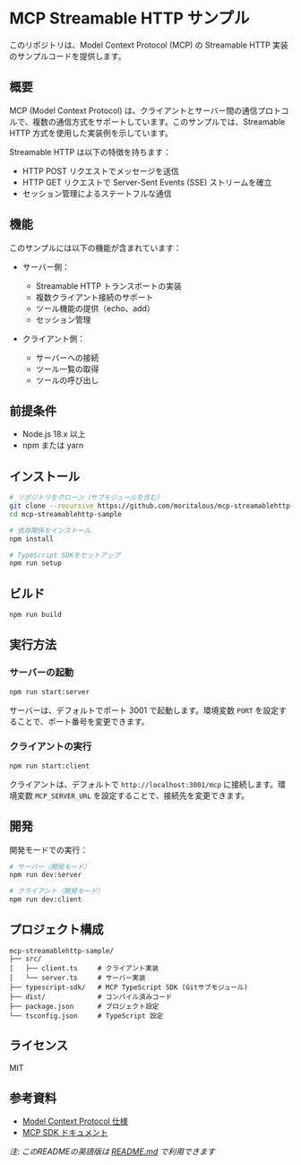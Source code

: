 # MCP Streamable HTTP サンプル

このリポジトリは、Model Context Protocol (MCP) の Streamable HTTP 実装のサンプルコードを提供します。

## 概要

MCP (Model Context Protocol) は、クライアントとサーバー間の通信プロトコルで、複数の通信方式をサポートしています。このサンプルでは、Streamable HTTP 方式を使用した実装例を示しています。

Streamable HTTP は以下の特徴を持ちます：

- HTTP POST リクエストでメッセージを送信
- HTTP GET リクエストで Server-Sent Events (SSE) ストリームを確立
- セッション管理によるステートフルな通信

## 機能

このサンプルには以下の機能が含まれています：

- サーバー側：
  - Streamable HTTP トランスポートの実装
  - 複数クライアント接続のサポート
  - ツール機能の提供（echo、add）
  - セッション管理

- クライアント側：
  - サーバーへの接続
  - ツール一覧の取得
  - ツールの呼び出し

## 前提条件

- Node.js 18.x 以上
- npm または yarn

## インストール

```bash
# リポジトリをクローン（サブモジュールを含む）
git clone --recursive https://github.com/moritalous/mcp-streamablehttp-sample.git
cd mcp-streamablehttp-sample

# 依存関係をインストール
npm install

# TypeScript SDKをセットアップ
npm run setup
```

## ビルド

```bash
npm run build
```

## 実行方法

### サーバーの起動

```bash
npm run start:server
```

サーバーは、デフォルトでポート 3001 で起動します。環境変数 `PORT` を設定することで、ポート番号を変更できます。

### クライアントの実行

```bash
npm run start:client
```

クライアントは、デフォルトで `http://localhost:3001/mcp` に接続します。環境変数 `MCP_SERVER_URL` を設定することで、接続先を変更できます。

## 開発

開発モードでの実行：

```bash
# サーバー（開発モード）
npm run dev:server

# クライアント（開発モード）
npm run dev:client
```

## プロジェクト構成

```
mcp-streamablehttp-sample/
├── src/
│   ├── client.ts     # クライアント実装
│   └── server.ts     # サーバー実装
├── typescript-sdk/   # MCP TypeScript SDK (Gitサブモジュール)
├── dist/             # コンパイル済みコード
├── package.json      # プロジェクト設定
└── tsconfig.json     # TypeScript 設定
```

## ライセンス

MIT

## 参考資料

- [Model Context Protocol 仕様](https://spec.modelcontextprotocol.io/)
- [MCP SDK ドキュメント](https://github.com/modelcontextprotocol/typescript-sdk)

*注: このREADMEの英語版は [README.md](README.md) で利用できます*
